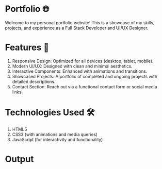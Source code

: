 # Portfolio 🌐
Welcome to my personal portfolio website! This is a showcase of my skills, projects, and experience as a Full Stack Developer and UI/UX Designer.

# Features 🚀
1. Responsive Design: Optimized for all devices (desktop, tablet, mobile).
2. Modern UI/UX: Designed with clean and minimal aesthetics.
3. Interactive Components: Enhanced with animations and transitions.
4. Showcased Projects: A portfolio of completed and ongoing projects with detailed descriptions.
5. Contact Section: Reach out via a functional contact form or social media links.

# Technologies Used 🛠️
1. HTML5
2. CSS3 (with animations and media queries)
3. JavaScript (for interactivity and functionality)

# Output
